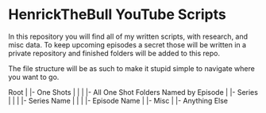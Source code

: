 # HenrickTheBull YouTube Scripts

In this repository you will find all of my written scripts, with research, and misc data. To keep upcoming episodes a secret those will be written in a private repository and finished folders will be added to this repo.

The file structure will be as such to make it stupid simple to navigate where you want to go.

Root
|
|- One Shots
|    |
|    |- All One Shot Folders Named by Episode
|
|- Series
|   |
|   |- Series Name
|       |
|       |- Episode Name
|
|- Misc
    |
    |- Anything Else
 